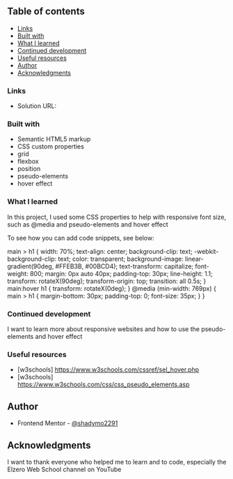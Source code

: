 ## Table of contents

- [Links](#links)
- [Built with](#built-with)
- [What I learned](#what-i-learned)
- [Continued development](#continued-development)
- [Useful resources](#useful-resources)
- [Author](#author)
- [Acknowledgments](#acknowledgments)

### Links

- Solution URL:

### Built with

- Semantic HTML5 markup
- CSS custom properties
- grid
- flexbox
- position
- pseudo-elements
- hover effect

### What I learned

In this project, I used some CSS properties to help with responsive font size, such as @media
and pseudo-elements and hover effect

To see how you can add code snippets, see below:

main > h1 {
width: 70%;
text-align: center;
background-clip: text;
-webkit-background-clip: text;
color: transparent;
background-image: linear-gradient(90deg, #FFEB3B, #00BCD4);
text-transform: capitalize;
font-weight: 800;
margin: 0px auto 40px;
padding-top: 30px;
line-height: 1.1;
transform: rotateX(90deg);
transform-origin: top;
transition: all 0.5s;
}
main:hover h1 {
transform: rotateX(0deg);
}
@media (min-width: 769px) {
main > h1 {
margin-bottom: 30px;
padding-top: 0;
font-size: 35px;
}
}

### Continued development

I want to learn more about responsive websites and how to use the pseudo-elements and hover effect

### Useful resources

- [w3schools] https://www.w3schools.com/cssref/sel_hover.php
- [w3schools] https://www.w3schools.com/css/css_pseudo_elements.asp

## Author

- Frontend Mentor - [@shadymo2291](https://www.frontendmentor.io/profile/shadymo2291)

## Acknowledgments

I want to thank everyone who helped me to learn and to code, especially the Elzero Web School channel on YouTube
